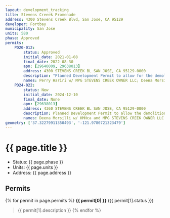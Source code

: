 ```yaml
---
layout: development_tracking
title: Stevens Creeek Promenade
address: 4300 Stevens Creek Blvd, San Jose, CA 95129
developer: Fortbay
municipality: San Jose
units: 580
phase: Approved
permits:
    PD20-012:
        status: Approved
        initial_date: 2021-01-08
        final_date: 2022-08-30
        apn: [29640009, 29638013]
        address: 4300 STEVENS CREEK BL SAN JOSE, CA 95129-0000
        description: "Planned Development Permit to allow for the demolition of three existing commercial buildings (77,000 sf), the removal of 104 ordinance-size trees and 92 non-ordinance trees, and the construction of three multifamily residential buildings with 580 units, including 173 units of affordable housing, of which 116 units are subject to the State Density Bonus Law, and a 250-room hotel with 8,500 gross sf of ground floor retail with associated parking, landscaping, and amenities on 10.0 gross acres. Density Bonus Summary: - 116 affordable units, including 10% very low-income, 5% low income, and 5% moderate income - One Incentive to lower parking ratios to 0.5 spaces per unit for Building A and one spaces per unit for Buildings B and C"
        names: Perry Hariri w/ MPG STEVENS CREEK OWNER LLC; Deena Morsilli w/ HMH and MPG STEVENS CREEK OWNER LLC
    PD24-022:
        status: New
        initial_date: 2024-12-10
        final_date: None
        apn: [29638013]
        address: 4360 STEVENS CREEK BL SAN JOSE, CA 95129-0000
        description: Planned Development Permit to allow the demolition of an existing approximately 10,400-square-foot commercial building for the construction of a new commercial building (proposed Chick-fil-A)
        names: Deena Morsilli w/ HMHca and MPG STEVENS CREEK OWNER LLC
geometry: ['37.32279911350493', '-121.9780721323479']
---
```

# {{ page.title }}
- Status: {{ page.phase }}
- Units: {{ page.units }}
- Address: {{ page.address }}

## Permits
{% for permit in page.permits %}
  **{{ permit[0] }}** ({{ permit[1].status }})
  >{{ permit[1].description }}
{% endfor %}